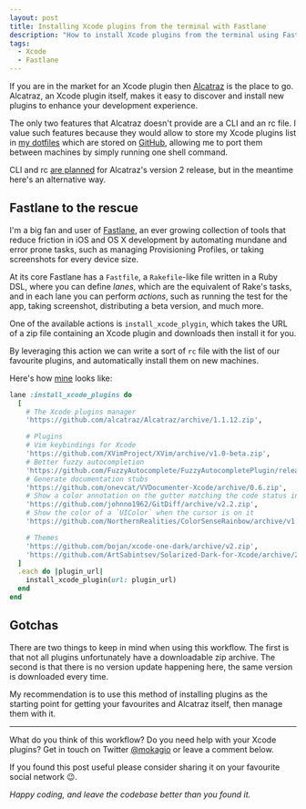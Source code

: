 ```yaml
---
layout: post
title: Installing Xcode plugins from the terminal with Fastlane
description: "How to install Xcode plugins from the terminal using Fastlane, and persist them across machines."
tags:
  - Xcode
  - Fastlane
---
```


If you are in the market for an Xcode plugin then [Alcatraz](http://alcatraz.io/) is the place to go. Alcatraz, an Xcode plugin itself, makes it easy to discover and install new plugins to enhance your development experience.

The only two features that Alcatraz doesn't provide are a CLI and an rc file. I value such features because they would allow to store my Xcode plugins list in [my dotfiles](https://github.com/mokagio/dotfiles) which are stored on [GitHub](https://github.com), allowing me to port them between machines by simply running one shell command.

CLI and rc [are planned](https://github.com/alcatraz/Alcatraz/issues/201) for Alcatraz's version 2 release, but in the meantime here's an alternative way.

## Fastlane to the rescue

I'm a big fan and user of [Fastlane](https://fastlane.tools/), an ever growing collection of tools that reduce friction in iOS and OS X development by automating mundane and error prone tasks, such as managing Provisioning Profiles, or taking screenshots for every device size.

At its core Fastlane has a `Fastfile`, a `Rakefile`-like file written in a Ruby DSL, where you can define _lanes_, which are the equivalent of Rake's tasks, and in each lane you can perform _actions_, such as running the test for the app, taking screenshot, distributing a beta version, and much more.

One of the available actions is `install_xcode_plygin`, which takes the URL of a zip file containing an Xcode plugin and downloads then install it for you.

By leveraging this action we can write a sort of `rc` file with the list of our favourite plugins, and automatically install them on new machines.

Here's how [mine](https://github.com/mokagio/dotfiles/blob/master/Fastlane/Fastfile) looks like:

```ruby
lane :install_xcode_plugins do
  [
    # The Xcode plugins manager
    'https://github.com/alcatraz/Alcatraz/archive/1.1.12.zip',

    # Plugins
    # Vim keybindings for Xcode
    'https://github.com/XVimProject/XVim/archive/v1.0-beta.zip',
    # Better fuzzy autocompletion
    'https://github.com/FuzzyAutocomplete/FuzzyAutocompletePlugin/releases/download/v2.1.1/FuzzyAutocomplete-2.1.1.zip',
    # Generate documentation stubs
    'https://github.com/onevcat/VVDocumenter-Xcode/archive/0.6.zip',
    # Show a color annotation on the gutter matching the code status in git
    'https://github.com/johnno1962/GitDiff/archive/v2.2.zip',
    # Show the color of a `UIColor` when the cursor is on it
    'https://github.com/NorthernRealities/ColorSenseRainbow/archive/v1.1.0.zip',

    # Themes
    'https://github.com/bojan/xcode-one-dark/archive/v2.zip',
    'https://github.com/ArtSabintsev/Solarized-Dark-for-Xcode/archive/2.0.0.zip',
  ]
  .each do |plugin_url|
    install_xcode_plugin(url: plugin_url)
  end
end
```

## Gotchas

There are two things to keep in mind when using this workflow. The first is that not all plugins unfortunately have a downloadable zip archive. The second is that there is no version update happening here, the same version is downloaded every time.

My recommendation is to use this method of installing plugins as the starting point for getting your favourites and Alcatraz itself, then manage them with it.

---

What do you think of this workflow? Do you need help with your Xcode plugins? Get in touch on Twitter [@mokagio](https://twitter.com/mokagio) or leave a comment below.

If you found this post useful please consider sharing it on your favourite social network 😉.

_Happy coding, and leave the codebase better than you found it._
